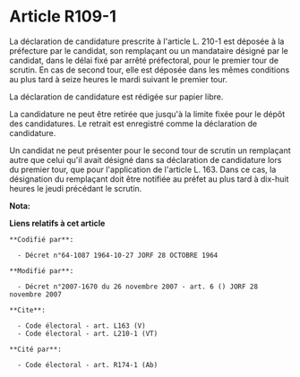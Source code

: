 # Article R109-1

La déclaration de candidature prescrite à l'article L. 210-1 est déposée à la préfecture par le candidat, son remplaçant ou
un mandataire désigné par le candidat, dans le délai fixé par arrêté préfectoral, pour le premier tour de scrutin. En cas de
second tour, elle est déposée dans les mêmes conditions au plus tard à seize heures le mardi suivant le premier tour. 

La déclaration de candidature est rédigée sur papier libre. 

La candidature ne peut être retirée que jusqu'à la limite fixée pour le dépôt des candidatures. Le retrait est enregistré
comme la déclaration de candidature. 

Un candidat ne peut présenter pour le second tour de scrutin un remplaçant autre que celui qu'il avait désigné dans sa
déclaration de candidature lors du premier tour, que pour l'application de l'article L. 163. Dans ce cas, la désignation du
remplaçant doit être notifiée au préfet au plus tard à dix-huit heures le jeudi précédant le scrutin.

**Nota:**



**Liens relatifs à cet article**

	**Codifié par**:

	  - Décret n°64-1087 1964-10-27 JORF 28 OCTOBRE 1964

	**Modifié par**:

	  - Décret n°2007-1670 du 26 novembre 2007 - art. 6 () JORF 28 novembre 2007

	**Cite**:

	  - Code électoral - art. L163 (V)
	  - Code électoral - art. L210-1 (VT)

	**Cité par**:

	  - Code électoral - art. R174-1 (Ab)
